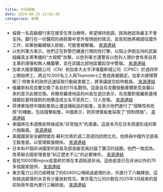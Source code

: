 ```yaml
---
title: 今日頭條
date: 2024-08-25 13:02:48
categories: 新聞            
---
```

- 倫敦一名高級銀行家在接受生育治療時，希望保持低調，因為她認為雇主不會支持。銀行在一份醫院的病假單中意外發現她的情況，並告知她將被調往國外工作，如果她繼續植入胚胎，可能會被解僱。 [來源連結](https://www.theguardian.com/money/article/2024/aug/25/its-key-for-recruitment-how-fertility-benefits-got-bumped-up-the-office-agenda)
- 以色列軍方表示，他們正在對黎巴嫩進行預防性打擊，以阻止伊朗支持的武裝組織真主黨準備的“大規模”攻擊。以色列軍方還警告以色列人預計會有來自真主黨的導彈和無人機襲擊，並在該國北部地區響起空中警報。 [來源連結](https://www.thehindu.com/news/international/israel-says-striking-lebanon-to-prevent-large-scale-hezbollah-attack/article68564806.ece)
- 加拿大國家鐵路公司（CN）和加拿大太平洋堪薩斯城公司（CPKC）於週四早上開始停工，將近10,000名工人與Teamsters工會成員被鎖定。加拿大總理賈斯汀·特魯多的政府迅速採取行動結束罷工，將爭議提交給仲裁員。 [來源連結](https://www.japantimes.co.jp/business/2024/08/25/canada-rail-back-to-work/)
- 俄羅斯和烏克蘭交換了各自的115名戰俘。這是自烏克蘭發動庫爾斯克突襲以來的首次此類交換。貝爾哥羅德地區的州長在週日表示，烏克蘭對俄羅斯邊境城鎮拉基特諾耶的炮擊造成五名平民死亡，12人受傷。 [來源連結](https://www.theguardian.com/world/article/2024/aug/25/ukraine-war-briefing-zelenskiy-vows-more-retribution-on-russia-as-he-hails-kursk-operation)
- 菲律賓指控中國船隻阻止運送補給品的船隻，並表示他們進行了“侵略性和危險”的機動，包括撞擊船隻。中國表示，對菲律賓船隻採取了“控制措施”。 [來源連結](https://www.japantimes.co.jp/news/2024/08/25/asia-pacific/chinese-vessels-blocks-philippine-supply-mission/)
- 泰國將在本週晚些時候成為“非常強大”的風暴。這是本月在日本周邊形成的第六個颱風。 [來源連結](https://www.japantimes.co.jp/news/2024/08/25/japan/typhoon-shanshan-august-25/)
- 美國國家安全顧問傑克·蘇利文將於週二至週四訪問北京。他將與中國外交部長王毅會面，以管理緊張關係。 [來源連結](https://www.japantimes.co.jp/news/2024/08/25/asia-pacific/politics/us-china-taiwan-jake-sullivan-visit/)
- 日本和41個非洲國家的部長及部長級官員討論了廣泛的話題。他們一致認為，改革聯合國安理會是“糾正歷史不公”的必要條件。 [來源連結](https://www.japantimes.co.jp/news/2024/08/25/japan/japan-ticad-meeting/)
- 首批10000劑mpox疫苗終於將在本週抵達非洲。這些疫苗已在非洲以外的70多個國家提供。 [來源連結](https://www.japantimes.co.jp/news/2024/08/25/world/science-health/mpox-vaccines-africa/)
- 東京電力公司已經釋放了約62400公噸經過處理的水，共進行了八輪釋放。這些經過處理的水含有少量放射性氚。東京電力公司計劃在2025年3月結束的當前財政年度內進行三輪排放。 [來源連結](https://www.japantimes.co.jp/news/2024/08/25/japan/society/fukushima-water-release/)



